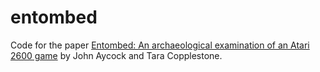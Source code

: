# entombed
Code for the paper [Entombed: An archaeological examination of an Atari 2600 game](https://doi.org/10.22152/programming-journal.org/2019/3/4) by John Aycock and Tara Copplestone.
